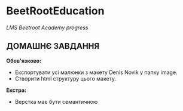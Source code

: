 # BeetRootEducation

_LMS Beetroot Academy progress_

## ДОМАШНЄ ЗАВДАННЯ

**Обов'язково:**

- Експортувати усі малюнки з макету Denis Novik у папку image.
- Створити html структуру цього макету.

**Екстра:**

- Верстка має бути семантичною
